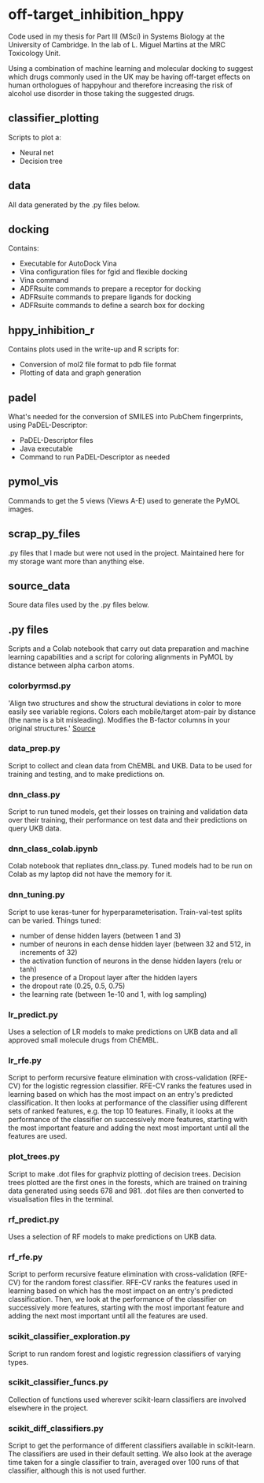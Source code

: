 # off-target_inhibition_hppy
Code used in my thesis for Part III (MSci) in Systems Biology at the University of Cambridge. In the lab of L. Miguel Martins at the MRC Toxicology Unit.

Using a combination of machine learning and molecular docking to suggest which drugs commonly used in the UK may be having off-target effects on human orthologues of happyhour and therefore increasing the risk of alcohol use disorder in those taking the suggested drugs. 

## classifier_plotting
Scripts to plot a:
* Neural net
* Decision tree
## data
All data generated by the .py files below. 
## docking
Contains:
* Executable for AutoDock Vina
* Vina configuration files for fgid and flexible docking
* Vina command 
* ADFRsuite commands to prepare a receptor for docking
* ADFRsuite commands to prepare ligands for docking
* ADFRsuite commands to define a search box for docking
## hppy_inhibition_r
Contains plots used in the write-up and R scripts for:
* Conversion of mol2 file format to pdb file format
* Plotting of data and graph generation
## padel
What's needed for the conversion of SMILES into PubChem fingerprints, using PaDEL-Descriptor:
* PaDEL-Descriptor files
* Java executable
* Command to run PaDEL-Descriptor as needed
## pymol_vis
Commands to get the 5 views (Views A-E) used to generate the PyMOL images. 
## scrap_py_files
.py files that I made but were not used in the project. Maintained here for my storage want more than anything else.
## source_data
Soure data files used by the .py files below.
## .py files
Scripts and a Colab notebook that carry out data preparation and machine learning capabilities and a script for coloring alignments in PyMOL by distance between alpha carbon atoms.
### colorbyrmsd.py
'Align two structures and show the structural deviations in color to more easily see variable regions. Colors each mobile/target atom-pair by distance (the name is a bit misleading). Modifies the B-factor columns in your original structures.'
[Source](http://pymolwiki.org/index.php/ColorByRMSD)
### data_prep.py
Script to collect and clean data from ChEMBL and UKB. Data to be used for training and testing, and to make predictions on.
### dnn_class.py
Script to run tuned models, get their losses on training and validation data over their training, their performance on test data and their predictions on query UKB data.
### dnn_class_colab.ipynb
Colab notebook that repliates dnn_class.py. Tuned models had to be run on Colab as my laptop did not have the memory for it.
### dnn_tuning.py
Script to use keras-tuner for hyperparameterisation. Train-val-test splits can be varied.
Things tuned:
* number of dense hidden layers (between 1 and 3)
* number of neurons in each dense hidden layer (between 32 and 512, in increments of 32)
* the activation function of neurons in the dense hidden layers (relu or tanh)
* the presence of a Dropout layer after the hidden layers
* the dropout rate (0.25, 0.5, 0.75)
* the learning rate (between 1e-10 and 1, with log sampling)
### lr_predict.py
Uses a selection of LR models to make predictions on UKB data and all approved small molecule drugs from ChEMBL.
### lr_rfe.py
Script to perform recursive feature elimination with cross-validation (RFE-CV) for the logistic regression classifier. RFE-CV ranks the features used in learning based on which has the most impact on an entry's predicted classification. It then looks at performance of the classifier using different sets of ranked features, e.g. the top 10 features. Finally, it looks at the performance of the classifier on successively more features, starting with the most important feature and adding the next most important until all the features are used.
### plot_trees.py
Script to make .dot files for graphviz plotting of decision trees. Decision trees plotted are the first ones in the forests, which are trained on training data generated using seeds 678 and 981. .dot files are then converted to visualisation files in the terminal.
### rf_predict.py 
Uses a selection of RF models to make predictions on UKB data.
### rf_rfe.py
Script to perform recursive feature elimination with cross-validation (RFE-CV) for the random forest classifier. RFE-CV ranks the features used in learning based on which has the most impact on an entry's predicted classification. Then, we look at the performance of the classifier on successively more features, starting with the most important feature and adding the next most important until all the features are used.
### scikit_classifier_exploration.py
Script to run random forest and logistic regression classifiers of varying types. 
### scikit_classifier_funcs.py
Collection of functions used wherever scikit-learn classifiers are involved elsewhere in the project.
### scikit_diff_classifiers.py
Script to get the performance of different classifiers available in scikit-learn. The classifiers are used in their default setting. We also look at the average time taken for a single classifier to train, averaged over 100 runs of that classifier, although this is not used further.
